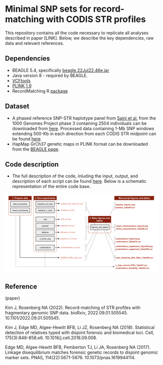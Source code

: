 # Minimal SNP sets for record-matching with CODIS STR profiles

This repository contains all the code necessary to replicate all analyses described in paper [LINK]. Below, we describe the key dependencies, raw data and relevant references.

## Dependencies

- BEAGLE 5.4, specifically [beagle.22Jul22.46e.jar](https://faculty.washington.edu/browning/beagle/)
- Java version 8 - required by BEAGLE. 
- [VCFtools](https://vcftools.github.io/)
- [PLINK 1.9](https://www.cog-genomics.org/plink/)
- RecordMatching R [package](https://github.com/jk2236/RecordMatching)

## Dataset

- A phased reference SNP-STR haplotype panel from [Saini et al.](https://www.nature.com/articles/s41467-018-06694-0) from the 1000 Genomes Project phase 3 containing 2504 individuals can be downloaded from [here](https://gymreklab.com/2018/03/05/snpstr_imputation.html). Processed data containing 1-Mb SNP windows extending 500-Kb in each direction from each CODIS STR midpoint can be found [here](https://github.com/jk2236/RM_WGS/tree/main/data/1KGP).
- HapMap GrCh37 genetic maps in PLINK format can be downloaded from the [BEAGLE page](https://example.com/beagle-page).

## Code description

- The full description of the code, inluding the input, output, and description of each script can be found [here](https://github.com/tamigj/codis_panel/blob/main/README_CODE_DESCRIPTION). Below is a schematic representation of the entire code base.

![CODIS Codebase Schematic](analyses/CODIS_codebase_schematic.png)

## Reference

(paper)

Kim J, Rosenberg NA (2022). Record-matching of STR profiles with fragmentary genomic SNP data. bioRxiv, 2022.09.01.505545. 10.1101/2022.09.01.505545.

Kim J, Edge MD, Algee-Hewitt BFB, Li JZ, Rosenberg NA (2018). Statistical detection of relatives typed with disjoint forensic and biomedical loci. Cell, 175(3):848-858.e6. 10.1016/j.cell.2018.09.008.

Edge MD, Algee-Hewitt BFB, Pemberton TJ, Li JA, Rosenberg NA (2017). Linkage disequilibrium matches forensic genetic records to disjoint genomic marker sets. PNAS, 114(22):5671-5676. 10.1073/pnas.1619944114.
